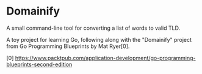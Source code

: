 # Domainify

A small command-line tool for converting a list of words to valid TLD.

A toy project for learning Go, following along with the "Domainify" project from Go Programming Blueprints by Mat Ryer[0].



[0] https://www.packtpub.com/application-development/go-programming-blueprints-second-edition

